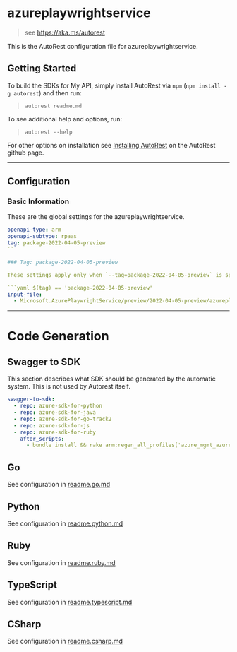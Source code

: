 # azureplaywrightservice

> see https://aka.ms/autorest

This is the AutoRest configuration file for azureplaywrightservice.

## Getting Started

To build the SDKs for My API, simply install AutoRest via `npm` (`npm install -g autorest`) and then run:

> `autorest readme.md`

To see additional help and options, run:

> `autorest --help`

For other options on installation see [Installing AutoRest](https://aka.ms/autorest/install) on the AutoRest github page.

---

## Configuration

### Basic Information

These are the global settings for the azureplaywrightservice.

```yaml
openapi-type: arm
openapi-subtype: rpaas
tag: package-2022-04-05-preview
``

### Tag: package-2022-04-05-preview

These settings apply only when `--tag=package-2022-04-05-preview` is specified on the command line.

```yaml $(tag) == 'package-2022-04-05-preview'
input-file:
  - Microsoft.AzurePlaywrightService/preview/2022-04-05-preview/azureplaywrightservice.json
```

---

# Code Generation

## Swagger to SDK

This section describes what SDK should be generated by the automatic system.
This is not used by Autorest itself.

```yaml $(swagger-to-sdk)
swagger-to-sdk:
  - repo: azure-sdk-for-python
  - repo: azure-sdk-for-java
  - repo: azure-sdk-for-go-track2
  - repo: azure-sdk-for-js
  - repo: azure-sdk-for-ruby
    after_scripts:
      - bundle install && rake arm:regen_all_profiles['azure_mgmt_azureplaywrightservice']
```

## Go

See configuration in [readme.go.md](./readme.go.md)

## Python

See configuration in [readme.python.md](./readme.python.md)

## Ruby

See configuration in [readme.ruby.md](./readme.ruby.md)

## TypeScript

See configuration in [readme.typescript.md](./readme.typescript.md)

## CSharp

See configuration in [readme.csharp.md](./readme.csharp.md)
